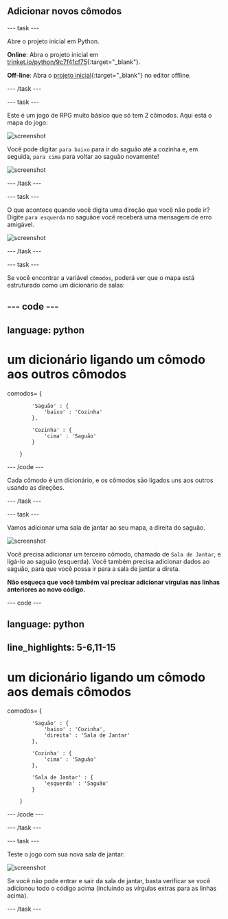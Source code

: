 ## Adicionar novos cômodos

--- task ---

Abre o projeto inicial em Python.

**Online**: Abra o projeto inicial em [trinket.io/python/9c7f41cf75](https://trinket.io/python/9c7f41cf75){:target="_blank"}.

**Off-line**: Abra o [projeto inicial](http://rpf.io/p/pt-BR/rpg-go){:target="_blank"} no editor offline.

--- /task ---

--- task ---

Este é um jogo de RPG muito básico que só tem 2 cômodos. Aqui está o mapa do jogo:

![screenshot](images/rpg-map1.png)

Você pode digitar `para baixo` para ir do saguão até a cozinha e, em seguida, `para cima` para voltar ao saguão novamente!

![screenshot](images/rpg-controls.png)

--- /task ---

--- task ---

O que acontece quando você digita uma direção que você não pode ir? Digite `para esquerda` no saguãoe você receberá uma mensagem de erro amigável.

![screenshot](images/rpg-error.png)

--- /task ---

--- task ---

Se você encontrar a variável `cômodos`, poderá ver que o mapa está estruturado como um dicionário de salas:

--- code ---
---
language: python
---

# um dicionário ligando um cômodo aos outros cômodos

comodos= {

            'Saguão' : {
                'baixo' : 'Cozinha'
            },
    
            'Cozinha' : {
                'cima' : 'Saguão'
            }
    
        }
    

--- /code ---

Cada cômodo é um dicionário, e os cômodos sāo ligados uns aos outros usando as direções.

--- /task ---

--- task ---

Vamos adicionar uma sala de jantar ao seu mapa, a direita do saguão.

![screenshot](images/rpg-dining.png)

Você precisa adicionar um terceiro cômodo, chamado de `Sala de Jantar`, e ligá-lo ao saguão (esquerda). Você também precisa adicionar dados ao saguão, para que você possa ir para a sala de jantar a direta.

**Não esqueça que você também vai precisar adicionar vírgulas nas linhas anteriores ao novo código.**

--- code ---

language: python
---
line_highlights: 5-6,11-15
---

# um dicionário ligando um cômodo aos demais cômodos

comodos= {

            'Saguão' : {
                'baixo' : 'Cozinha',
                'direita' : 'Sala de Jantar'
            },
    
            'Cozinha' : {
                'cima' : 'Saguão'
            },
    
            'Sala de Jantar' : {
                'esquerda' : 'Saguão'
            }
    
        }
    

--- /code ---

--- /task ---

--- task ---

Teste o jogo com sua nova sala de jantar:

![screenshot](images/rpg-dining-test.png)

Se você não pode entrar e sair da sala de jantar, basta verificar se você adicionou todo o código acima (incluindo as vírgulas extras para as linhas acima).

--- /task ---